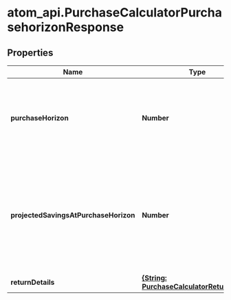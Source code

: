 # atom_api.PurchaseCalculatorPurchasehorizonResponse

## Properties
Name | Type | Description | Notes
------------ | ------------- | ------------- | -------------
**purchaseHorizon** | **Number** | The number of periods needed in order to meet the major purchase goal. | 
**projectedSavingsAtPurchaseHorizon** | **Number** | The total amount of savings that are projected to be available at the major purchase date, expressed in today’s dollars. | 
**returnDetails** | [**{String: PurchaseCalculatorReturnDetail}**](PurchaseCalculatorReturnDetail.md) |  | 


